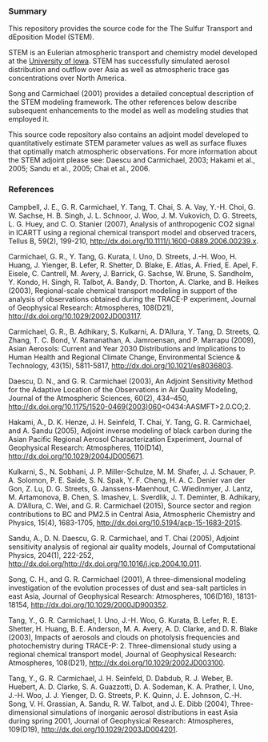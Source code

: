 ### Summary ###

This repository provides the source code for the The Sulfur Transport
and dEposition Model (STEM).

STEM is an Eulerian atmospheric transport and chemistry model
developed at
the
[University of Iowa](https://cgrer.uiowa.edu/projects/chemical-transport-model).
STEM has successfully simulated aerosol distribution and outflow over
Asia as well as atmospheric trace gas concentrations over North
America.

Song and Carmichael (2001) provides a detailed conceptual description
of the STEM modeling framework.  The other references below describe
subsequent enhancements to the model as well as modeling studies that
employed it.

This source code repository also contains an adjoint model developed
to quantitatively estimate STEM parameter values as well as surface
fluxes that optimally match atmospheric observations.  For more
information about the STEM adjoint please see: Daescu and Carmichael,
2003; Hakami et al., 2005; Sandu et al., 2005; Chai et al., 2006.

### References ###

Campbell, J. E., G. R. Carmichael, Y. Tang, T. Chai, S. A. Vay, Y.-H. Choi, G. W. Sachse, H. B. Singh, J. L. Schnoor, J. Woo, J. M. Vukovich, D. G. Streets, L. G. Huey, and C. O. Stanier (2007), Analysis of anthropogenic CO2 signal in ICARTT using a regional chemical transport model and observed tracers, Tellus B, 59(2), 199-210, http://dx.doi.org/10.1111/j.1600-0889.2006.00239.x.

Carmichael, G. R., Y. Tang, G. Kurata, I. Uno, D. Streets, J.-H. Woo, H. Huang, J. Yienger, B. Lefer, R. Shetter, D. Blake, E. Atlas, A. Fried, E. Apel, F. Eisele, C. Cantrell, M. Avery, J. Barrick, G. Sachse, W. Brune, S. Sandholm, Y. Kondo, H. Singh, R. Talbot, A. Bandy, D. Thorton, A. Clarke, and B. Heikes (2003), Regional-scale chemical transport modeling in support of the analysis of observations obtained during the TRACE-P experiment, Journal of Geophysical Research: Atmospheres, 108(D21), http://dx.doi.org/10.1029/2002JD003117.

Carmichael, G. R., B. Adhikary, S. Kulkarni, A. D’Allura, Y. Tang, D. Streets, Q. Zhang, T. C. Bond, V. Ramanathan, A. Jamroensan, and P. Marrapu (2009), Asian Aerosols: Current and Year 2030 Distributions and Implications to Human Health and Regional Climate Change, Environmental Science & Technology, 43(15), 5811-5817, http://dx.doi.org/10.1021/es8036803.

Daescu, D. N., and G. R. Carmichael (2003), An Adjoint Sensitivity Method for the Adaptive Location of the Observations in Air Quality Modeling, Journal of the Atmospheric Sciences, 60(2), 434–450, http://dx.doi.org/10.1175/1520-0469(2003)060<0434:AASMFT>2.0.CO;2.

Hakami, A., D. K. Henze, J. H. Seinfeld, T. Chai, Y. Tang, G. R. Carmichael, and A. Sandu (2005), Adjoint inverse modeling of black carbon during the Asian Pacific Regional Aerosol Characterization Experiment, Journal of Geophysical Research: Atmospheres, 110(D14), http://dx.doi.org/10.1029/2004JD005671.

Kulkarni, S., N. Sobhani, J. P. Miller-Schulze, M. M. Shafer, J. J. Schauer, P. A. Solomon, P. E. Saide, S. N. Spak, Y. F. Cheng, H. A. C. Denier van der Gon, Z. Lu, D. G. Streets, G. Janssens-Maenhout, C. Wiedinmyer, J. Lantz, M. Artamonova, B. Chen, S. Imashev, L. Sverdlik, J. T. Deminter, B. Adhikary, A. D’Allura, C. Wei, and G. R. Carmichael (2015), Source sector and region contributions to BC and PM2.5 in Central Asia, Atmospheric Chemistry and Physics, 15(4), 1683-1705, http://dx.doi.org/10.5194/acp-15-1683-2015.

Sandu, A., D. N. Daescu, G. R. Carmichael, and T. Chai (2005), Adjoint sensitivity analysis of regional air quality models, Journal of Computational Physics, 204(1), 222-252, http://dx.doi.org/http://dx.doi.org/10.1016/j.jcp.2004.10.011.

Song, C. H., and G. R. Carmichael (2001), A three-dimensional modeling investigation of the evolution processes of dust and sea-salt particles in east Asia, Journal of Geophysical Research: Atmospheres, 106(D16), 18131-18154, http://dx.doi.org/10.1029/2000JD900352.

Tang, Y., G. R. Carmichael, I. Uno, J.-H. Woo, G. Kurata, B. Lefer, R. E. Shetter, H. Huang, B. E. Anderson, M. A. Avery, A. D. Clarke, and D. R. Blake (2003), Impacts of aerosols and clouds on photolysis frequencies and photochemistry during TRACE-P: 2. Three-dimensional study using a regional chemical transport model, Journal of Geophysical Research: Atmospheres, 108(D21), http://dx.doi.org/10.1029/2002JD003100.

Tang, Y., G. R. Carmichael, J. H. Seinfeld, D. Dabdub, R. J. Weber, B. Huebert, A. D. Clarke, S. A. Guazzotti, D. A. Sodeman, K. A. Prather, I. Uno, J.-H. Woo, J. J. Yienger, D. G. Streets, P. K. Quinn, J. E. Johnson, C.-H. Song, V. H. Grassian, A. Sandu, R. W. Talbot, and J. E. Dibb (2004), Three-dimensional simulations of inorganic aerosol distributions in east Asia during spring 2001, Journal of Geophysical Research: Atmospheres, 109(D19), http://dx.doi.org/10.1029/2003JD004201.
